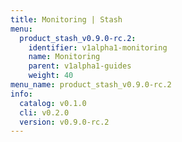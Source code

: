 ```yaml
---
title: Monitoring | Stash
menu:
  product_stash_v0.9.0-rc.2:
    identifier: v1alpha1-monitoring
    name: Monitoring
    parent: v1alpha1-guides
    weight: 40
menu_name: product_stash_v0.9.0-rc.2
info:
  catalog: v0.1.0
  cli: v0.2.0
  version: v0.9.0-rc.2
---
```


